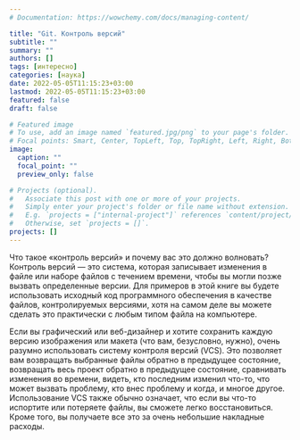 ```yaml
---
# Documentation: https://wowchemy.com/docs/managing-content/

title: "Git. Контроль версий"
subtitle: ""
summary: ""
authors: []
tags: [интересно]
categories: [наука]
date: 2022-05-05T11:15:23+03:00
lastmod: 2022-05-05T11:15:23+03:00
featured: false
draft: false

# Featured image
# To use, add an image named `featured.jpg/png` to your page's folder.
# Focal points: Smart, Center, TopLeft, Top, TopRight, Left, Right, BottomLeft, Bottom, BottomRight.
image:
  caption: ""
  focal_point: ""
  preview_only: false

# Projects (optional).
#   Associate this post with one or more of your projects.
#   Simply enter your project's folder or file name without extension.
#   E.g. `projects = ["internal-project"]` references `content/project/deep-learning/index.md`.
#   Otherwise, set `projects = []`.
projects: []
---
```

Что такое «контроль версий» и почему вас это должно волновать? Контроль версий — это система, которая записывает изменения в файле или наборе файлов с течением времени, чтобы вы могли позже вызвать определенные версии. Для примеров в этой книге вы будете использовать исходный код программного обеспечения в качестве файлов, контролируемых версиями, хотя на самом деле вы можете сделать это практически с любым типом файла на компьютере.

Если вы графический или веб-дизайнер и хотите сохранить каждую версию изображения или макета (что вам, безусловно, нужно), очень разумно использовать систему контроля версий (VCS). Это позволяет вам возвращать выбранные файлы обратно в предыдущее состояние, возвращать весь проект обратно в предыдущее состояние, сравнивать изменения во времени, видеть, кто последним изменил что-то, что может вызвать проблему, кто внес проблему и когда, и многое другое. Использование VCS также обычно означает, что если вы что-то испортите или потеряете файлы, вы сможете легко восстановиться. Кроме того, вы получаете все это за очень небольшие накладные расходы.
